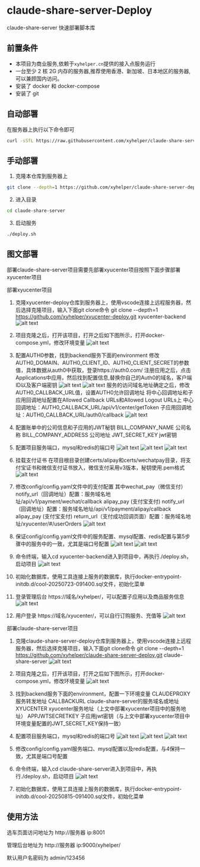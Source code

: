 # claude-share-server-Deploy

claude-share-server 快速部署脚本库




## 前置条件
- 本项目为商业服务,依赖于`xyhelper.cn`提供的接入点服务运行
- 一台至少 2 核 2G 内存的服务器,推荐使用香港、新加坡、日本地区的服务器,可以兼顾国内访问。
- 安装了 docker 和 docker-compose
- 安装了 git



## 自动部署

在服务器上执行以下命令即可

```bash
curl -sSfL https://raw.githubusercontent.com/xyhelper/claude-share-server-deploy/master/quick-install.sh | bash

```

## 手动部署

1. 克隆本仓库到服务器上

```bash
git clone --depth=1 https://github.com/xyhelper/claude-share-server-deploy.git claude-share-server
```

2. 进入目录

```bash
cd claude-share-server
```

3. 启动服务

```bash
./deploy.sh
```

## 图文部署

部署claude-share-server项目需要先部署xyucenter项目按照下面步骤部署xyucenter项目

部署xyucenter项目

1. 克隆xyucenter-deploy仓库到服务器上，使用vscode连接上远程服务器，然后选择克隆项目，输入下面git clone命令
   git clone --depth=1 https://github.com/xyhelper/xyucenter-deploy.git xyucenter-backend
   ![alt text](images/image-1.png)

2. 项目克隆之后，打开该项目，打开之后如下图所示，打开docker-compose.yml，修改环境变量
   ![alt text](images/image-2.png)

3. 配置AUTH0参数，找到backend服务下面的environment
   修改AUTH0_DOMAIN、AUTH0_CLIENT_ID、AUTH0_CLIENT_SECRET的参数值，具体数据从auth0中获取，登录https://auth0.com/
   注册应用之后，点击Applications中应用，然后找到配置信息,替换你自己的Auth0的域名，客户端ID以及客户端密钥
   ![alt text](images/image-3.png)
   ![alt text](images/image-4.png)
   服务的访问域名地址确定之后，修改AUTH0_CALLBACK_URL值，设置AUTH0允许回调地址
   将中心回调地址和子应用回调地址配置在Allowed Callback URLs和Allowed Logout URLs上
   中心回调地址：AUTH0_CALLBACK_URL/api/v1/center/getToken
   子应用回调地址：AUTH0_CALLBACK_URL/auth0/callback
   ![alt text](images/image-5.png)

4. 配置账单中的公司信息和子应用的JWT秘钥
   BILL_COMPANY_NAME      公司名称
   BILL_COMPANY_ADDRESS   公司地址
   JWT_SECRET_KEY         jwt密钥

5. 配置项目服务端口，mysql和redis的端口号
   ![alt text](images/image-6.png)
   ![alt text](images/image-7.png)
   ![alt text](images/image-8.png)

6. 挂载支付证书
   在项目根目录创建certs/alipay和certs/wechatpay目录，将支付宝证书和微信支付证书放入，微信支付采用v3版本，秘钥使用.pem格式
   ![alt text](images/image-9.png)

7. 修改config/config.yaml文件中的支付配置
   其中wechat_pay（微信支付）notify_url（回调地址）配置：服务域名地址/api/v1/payment/wechat/callback
      alipay_pay (支付宝支付) notify_url（回调地址）配置：服务域名地址/api/v1/payment/alipay/callback
      alipay_pay (支付宝支付) return_url（支付成功回调页面）配置：服务域名地址/xyucenter/#/userOrders
   ![alt text](image.png)

8. 保证config/config.yaml文件中的服务配置、mysql配置、redis配置与第5步骤中的服务中的一致，尤其是端口号配置
   ![alt text](images/image-11.png)
   ![alt text](images/image-12.png)

9. 命令终端，输入cd xyucenter-backend进入到项目中，再执行./deploy.sh，启动项目
   ![alt text](images/image-13.png)

10. 初始化数据库，使用工具连接上服务的数据库，执行docker-entrypoint-initdb.d/cool-20250723-091400.sql文件，初始化菜单

11. 登录管理后台 https://域名/xyhelper/，可以配置子应用以及商品服务信息
   ![alt text](images/image-14.png)

12. 用户登录 https://域名/xyucenter/，可以自行订购服务、充值等
   ![alt text](images/image-15.png)

部署claude-share-server项目

1. 克隆claude-share-server-deploy仓库到服务器上，使用vscode连接上远程服务器，然后选择克隆项目，输入下面git clone命令
   git clone --depth=1 https://github.com/xyhelper/claude-share-server-deploy.git claude-share-server
   ![alt text](images/image2-1.png)

2. 项目克隆之后，打开该项目，打开之后如下图所示，打开docker-compose.yml，修改环境变量
   ![alt text](images/image2-2.png)

3. 找到backend服务下面的environment，配置一下环境变量
    CLAUDEPROXY         服务转发地址
    CALLBACKURL         claude-share-server的服务域名或地址
    XYUCENTER           xyucenter服务地址（上文中部署xyucenter项目中的服务地址）
    APPJWTSECRETKEY     子应用jwt密钥（与上文中部署xyucenter项目中环境变量配置的JWT_SECRET_KEY保持一致）

4. 配置项目服务端口，mysql和redis的端口号
   ![alt text](images/image2-3.png)
   ![alt text](images/image2-4.png)
   ![alt text](images/image2-5.png)

5. 修改config/config.yaml服务端口、mysql配置以及redis配置，与4保持一致，尤其是端口号配置

6. 命令终端，输入cd claude-share-server进入到项目中，再执行./deploy.sh，启动项目
   ![alt text](images/image2-6.png)

7. 初始化数据库，使用工具连接上服务的数据库，执行docker-entrypoint-initdb.d/cool-20250815-091400.sql文件，初始化菜单

## 使用方法

选车页面访问地址为 http://服务器 ip:8001

管理后台地址为 http://服务器 ip:9000/xyhelper/

默认用户名密码为 admin/123456



